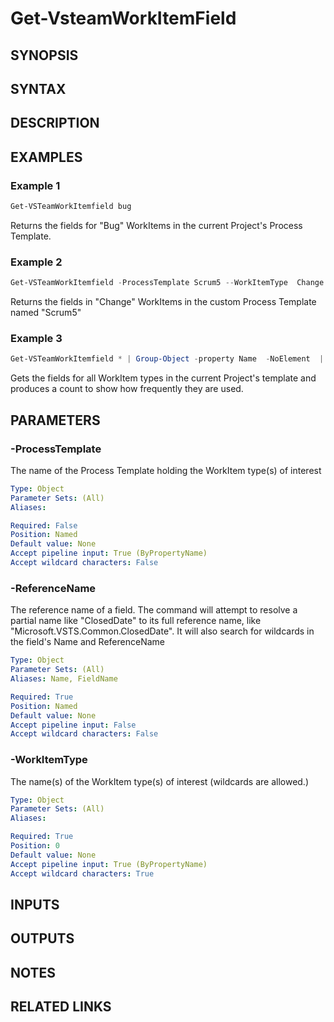 <!-- #include "./common/header.md" -->

# Get-VsteamWorkItemField

## SYNOPSIS

<!-- #include "./synopsis/Get-VsteamWorkItemField.md" -->

## SYNTAX

## DESCRIPTION
<!-- #include "./synopsis/Get-VsteamWorkItemField.md" -->

## EXAMPLES

### Example 1
```powershell
Get-VSTeamWorkItemfield bug
```

Returns the fields for "Bug" WorkItems in the current Project's Process Template.


### Example 2
```powershell
Get-VSTeamWorkItemfield -ProcessTemplate Scrum5 --WorkItemType  Change
```

Returns the fields in "Change" WorkItems in the custom Process Template named "Scrum5"

### Example 3
```powershell
Get-VSTeamWorkItemfield * | Group-Object -property Name  -NoElement  | Sort-Object count
```

Gets the fields for all WorkItem types in the current Project's template and produces a count to show how frequently they are used.

## PARAMETERS

### -ProcessTemplate
The name of the Process Template holding the WorkItem type(s) of interest

```yaml
Type: Object
Parameter Sets: (All)
Aliases:

Required: False
Position: Named
Default value: None
Accept pipeline input: True (ByPropertyName)
Accept wildcard characters: False
```


### -ReferenceName
The reference name of a field. The command will attempt to resolve a partial name like "ClosedDate" to its full reference name, like "Microsoft.VSTS.Common.ClosedDate". It will also search for wildcards in the field's Name and ReferenceName

```yaml
Type: Object
Parameter Sets: (All)
Aliases: Name, FieldName

Required: True
Position: Named
Default value: None
Accept pipeline input: False
Accept wildcard characters: False
```


### -WorkItemType
The name(s) of the WorkItem type(s) of interest (wildcards are allowed.)

```yaml
Type: Object
Parameter Sets: (All)
Aliases:

Required: True
Position: 0
Default value: None
Accept pipeline input: True (ByPropertyName)
Accept wildcard characters: True
```

## INPUTS

## OUTPUTS

## NOTES

## RELATED LINKS
